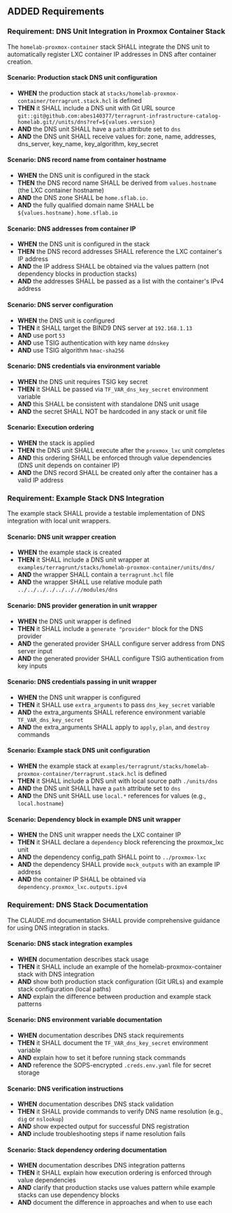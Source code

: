 ## ADDED Requirements

### Requirement: DNS Unit Integration in Proxmox Container Stack

The `homelab-proxmox-container` stack SHALL integrate the DNS unit to automatically register LXC container IP addresses in DNS after container creation.

#### Scenario: Production stack DNS unit configuration

- **WHEN** the production stack at `stacks/homelab-proxmox-container/terragrunt.stack.hcl` is defined
- **THEN** it SHALL include a DNS unit with Git URL source `git::git@github.com:abes140377/terragrunt-infrastructure-catalog-homelab.git//units/dns?ref=${values.version}`
- **AND** the DNS unit SHALL have a `path` attribute set to `dns`
- **AND** the DNS unit SHALL receive values for: zone, name, addresses, dns_server, key_name, key_algorithm, key_secret

#### Scenario: DNS record name from container hostname

- **WHEN** the DNS unit is configured in the stack
- **THEN** the DNS record name SHALL be derived from `values.hostname` (the LXC container hostname)
- **AND** the DNS zone SHALL be `home.sflab.io.`
- **AND** the fully qualified domain name SHALL be `${values.hostname}.home.sflab.io`

#### Scenario: DNS addresses from container IP

- **WHEN** the DNS unit is configured in the stack
- **THEN** the DNS record addresses SHALL reference the LXC container's IP address
- **AND** the IP address SHALL be obtained via the values pattern (not dependency blocks in production stacks)
- **AND** the addresses SHALL be passed as a list with the container's IPv4 address

#### Scenario: DNS server configuration

- **WHEN** the DNS unit is configured
- **THEN** it SHALL target the BIND9 DNS server at `192.168.1.13`
- **AND** use port `53`
- **AND** use TSIG authentication with key name `ddnskey`
- **AND** use TSIG algorithm `hmac-sha256`

#### Scenario: DNS credentials via environment variable

- **WHEN** the DNS unit requires TSIG key secret
- **THEN** it SHALL be passed via `TF_VAR_dns_key_secret` environment variable
- **AND** this SHALL be consistent with standalone DNS unit usage
- **AND** the secret SHALL NOT be hardcoded in any stack or unit file

#### Scenario: Execution ordering

- **WHEN** the stack is applied
- **THEN** the DNS unit SHALL execute after the `proxmox_lxc` unit completes
- **AND** this ordering SHALL be enforced through value dependencies (DNS unit depends on container IP)
- **AND** the DNS record SHALL be created only after the container has a valid IP address

### Requirement: Example Stack DNS Integration

The example stack SHALL provide a testable implementation of DNS integration with local unit wrappers.

#### Scenario: DNS unit wrapper creation

- **WHEN** the example stack is created
- **THEN** it SHALL include a DNS unit wrapper at `examples/terragrunt/stacks/homelab-proxmox-container/units/dns/`
- **AND** the wrapper SHALL contain a `terragrunt.hcl` file
- **AND** the wrapper SHALL use relative module path `../../../../../.././/modules/dns`

#### Scenario: DNS provider generation in unit wrapper

- **WHEN** the DNS unit wrapper is defined
- **THEN** it SHALL include a `generate "provider"` block for the DNS provider
- **AND** the generated provider SHALL configure server address from DNS server input
- **AND** the generated provider SHALL configure TSIG authentication from key inputs

#### Scenario: DNS credentials passing in unit wrapper

- **WHEN** the DNS unit wrapper is configured
- **THEN** it SHALL use `extra_arguments` to pass `dns_key_secret` variable
- **AND** the extra_arguments SHALL reference environment variable `TF_VAR_dns_key_secret`
- **AND** the extra_arguments SHALL apply to `apply`, `plan`, and `destroy` commands

#### Scenario: Example stack DNS unit configuration

- **WHEN** the example stack at `examples/terragrunt/stacks/homelab-proxmox-container/terragrunt.stack.hcl` is defined
- **THEN** it SHALL include a DNS unit with local source path `./units/dns`
- **AND** the DNS unit SHALL have a `path` attribute set to `dns`
- **AND** the DNS unit SHALL use `local.*` references for values (e.g., `local.hostname`)

#### Scenario: Dependency block in example DNS unit wrapper

- **WHEN** the DNS unit wrapper needs the LXC container IP
- **THEN** it SHALL declare a `dependency` block referencing the proxmox_lxc unit
- **AND** the dependency config_path SHALL point to `../proxmox-lxc`
- **AND** the dependency SHALL provide `mock_outputs` with an example IP address
- **AND** the container IP SHALL be obtained via `dependency.proxmox_lxc.outputs.ipv4`

### Requirement: DNS Stack Documentation

The CLAUDE.md documentation SHALL provide comprehensive guidance for using DNS integration in stacks.

#### Scenario: DNS stack integration examples

- **WHEN** documentation describes stack usage
- **THEN** it SHALL include an example of the homelab-proxmox-container stack with DNS integration
- **AND** show both production stack configuration (Git URLs) and example stack configuration (local paths)
- **AND** explain the difference between production and example stack patterns

#### Scenario: DNS environment variable documentation

- **WHEN** documentation describes DNS stack requirements
- **THEN** it SHALL document the `TF_VAR_dns_key_secret` environment variable
- **AND** explain how to set it before running stack commands
- **AND** reference the SOPS-encrypted `.creds.env.yaml` file for secret storage

#### Scenario: DNS verification instructions

- **WHEN** documentation describes DNS stack validation
- **THEN** it SHALL provide commands to verify DNS name resolution (e.g., `dig` or `nslookup`)
- **AND** show expected output for successful DNS registration
- **AND** include troubleshooting steps if name resolution fails

#### Scenario: Stack dependency ordering documentation

- **WHEN** documentation describes DNS integration patterns
- **THEN** it SHALL explain how execution ordering is enforced through value dependencies
- **AND** clarify that production stacks use values pattern while example stacks can use dependency blocks
- **AND** document the difference in approaches and when to use each

